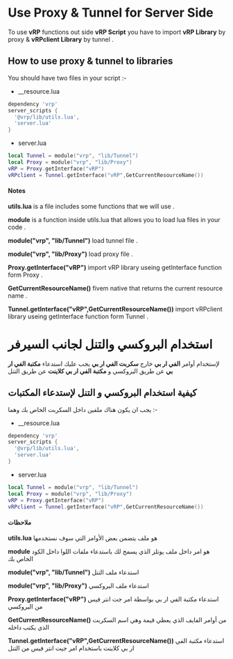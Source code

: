 # Use Proxy & Tunnel for Server Side
To use **vRP** functions out side **vRP Script** you have to import **vRP Library** by proxy & **vRPclient Library** by  tunnel .
## How to use proxy & tunnel to libraries
You should have two files in your script :-
* __resource.lua
```lua
dependency 'vrp'
server_scripts {
  '@vrp/lib/utils.lua',
  'server.lua'
}
```
* server.lua
```lua
local Tunnel = module("vrp", "lib/Tunnel")
local Proxy = module("vrp", "lib/Proxy")
vRP = Proxy.getInterface("vRP")
vRPclient = Tunnel.getInterface("vRP",GetCurrentResourceName())
```

#### Notes
**utils.lua** is a file includes some functions that we will use .

**module** is a function inside utils.lua that allows you to load lua files in your code .

**module("vrp", "lib/Tunnel")** load tunnel file .

**module("vrp", "lib/Proxy")** load proxy file .

**Proxy.getInterface("vRP")** import vRP library useing getInterface function form Proxy .

**GetCurrentResourceName()** fivem native that returns the current resource name .

**Tunnel.getInterface("vRP",GetCurrentResourceName())** import vRPclient library useing getInterface function form Tunnel .


# استخدام البروكسي والتنل لجانب السيرفر
لإستخدام أوامر **الفي ار بي** خارج **سكربت الفي ار بي** يجب عليك استدعاء **مكتبة الفي ار بي** عن طريق البروكسي و **مكتبة الفي ار بي كلاينت** عن طريق التنل
## كيفية استخدام البروكسي و التنل لإستدعاء المكتبات
يجب ان يكون هناك ملفين داخل السكربت الخاص بك وهما :-
* __resource.lua
```lua
dependency 'vrp'
server_scripts {
  '@vrp/lib/utils.lua',
  'server.lua'
}
```
* server.lua
```lua
local Tunnel = module("vrp", "lib/Tunnel")
local Proxy = module("vrp", "lib/Proxy")
vRP = Proxy.getInterface("vRP")
vRPclient = Tunnel.getInterface("vRP",GetCurrentResourceName())
```

#### ملاحظات
**utils.lua** هو ملف يتضمن بعض الأوامر التي سوف نستخدمها

**module** هو امر داخل ملف يوتلز الذي يسمح لك باستدعاء ملفات اللوا داخل الكود الخاص بك

**module("vrp", "lib/Tunnel")** استدعاء ملف التنل

**module("vrp", "lib/Proxy")** استدعاء ملف البروكسي

**Proxy.getInterface("vRP")** استدعاء مكتبة الفي ار بي بواسطة امر جت انتر فيس من البروكسي

**GetCurrentResourceName()** من أوامر الفايف الذي يعطي قيمة وهي اسم السكربت الذي يكتب داخله 

**Tunnel.getInterface("vRP",GetCurrentResourceName())** استدعاء مكتبة الفي ار بي كلاينت باستخدام امر جيت انتر فيس من التنل
